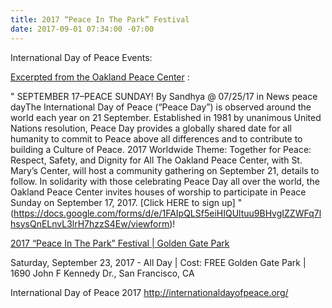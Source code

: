 ```yaml
---
title: 2017 “Peace In The Park” Festival
date: 2017-09-01 07:34:00 -07:00
---
```


International Day of Peace Events:

[Excerpted from the Oakland Peace Center](http://oaklandpeacecenter.org/news/september-17-peace-sunday) :

"  SEPTEMBER 17–PEACE SUNDAY!
By Sandhya @ 07/25/17 in News
peace dayThe International Day of Peace (“Peace Day”) is observed around the world each year on 21 September. Established in 1981 by unanimous United Nations resolution, Peace Day provides a globally shared date for all humanity to commit to Peace above all differences and to contribute to building a Culture of Peace.
2017 Worldwide Theme: Together for Peace: Respect, Safety, and Dignity for All
The Oakland Peace Center, with St. Mary’s Center, will host a community gathering on September 21, details to follow.
In solidarity with those celebrating Peace Day all over the world, the Oakland Peace Center invites houses of worship to participate in Peace Sunday on September 17, 2017. [Click HERE to sign up] 
 "(https://docs.google.com/forms/d/e/1FAIpQLSf5eiHIQUltuu9BHvgIZZWFq7lhsysQnELnvL3lrH7hzzS4Ew/viewform)!


[2017 “Peace In The Park” Festival | Golden Gate Park](http://sf.funcheap.com/peace-park-festival-golden-gate-park/) 
 
Saturday, September 23, 2017 - All Day | Cost: FREE	
Golden Gate Park | 1690 John F Kennedy Dr., San Francisco, CA



International Day of Peace 2017
http://internationaldayofpeace.org/

